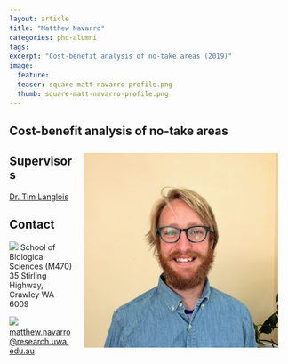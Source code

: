 ```yaml
---
layout: article
title: "Matthew Navarro"
categories: phd-alumni
tags: 
excerpt: "Cost-benefit analysis of no-take areas (2019)"
image:
  feature: 
  teaser: square-matt-navarro-profile.png
  thumb: square-matt-navarro-profile.png
---
```


## Cost-benefit analysis of no-take areas
<img src='/images/square-matt-navarro-profile.png' align='right' width="350" hspace="20" vspace="10">

## Supervisors
[Dr. Tim Langlois](https://uwamegfisheries.github.io/researchers/tim-langlois/ "Tim Langlois")

## Contact
<img src='/images/icons/building-regular.svg' width="15px"> School of Biological Sciences (M470)<br>
35 Stirling Highway, Crawley WA 6009</p>

<img src='/images/icons/envelope-regular.svg' width="15px"> <a href="mailto:matthew.navarro@research.uwa.edu.au">matthew.navarro@research.uwa.edu.au</a><br>
